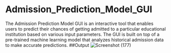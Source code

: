 # Admission_Prediction_Model_GUI
The Admission Prediction Model GUI is an interactive tool that enables users to predict their chances of getting admitted to a particular educational institution based on various input parameters. The GUI is built on top of a pre-trained machine learning model that analyzes historical admission data to make accurate predictions.
##Output
![Screenshot (177)](https://github.com/Venkatesh06112002/Admission_Prediction_Model_GUI/assets/113005846/b1e6b14b-a1be-46fc-9554-ee288ea882ca)
